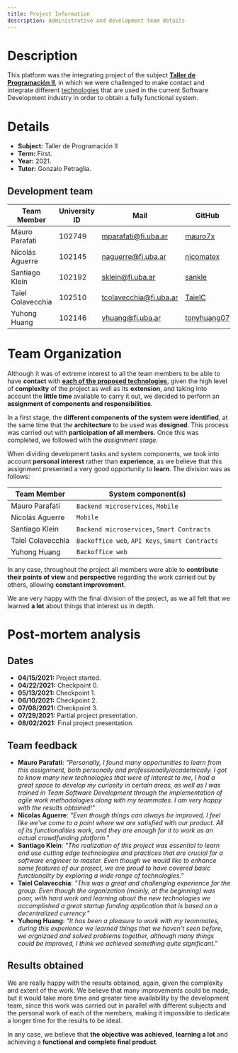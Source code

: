 ```yaml
---
title: Project Information
description: Administrative and development team details
---
```


<!-- ##################################################################### -->

# Description

This platform was the integrating project of the subject [**Taller de Programación II**](https://taller-de-programacion-2.github.io/), in which we were challenged to make contact and integrate different [technologies](tech.html) that are used in the current Software Development industry in order to obtain a fully functional system.

<!-- ##################################################################### -->

# Details

-   **Subject:** Taller de Programación II
-   **Term:** First.
-   **Year:** 2021.
-   **Tutor:** Gonzalo Petraglia.

## Development team

| Team Member       | University ID | Mail                   | GitHub                                        |
| ----------------- | ------------- | ---------------------- | --------------------------------------------- |
| Mauro Parafati    | 102749        | mparafati@fi.uba.ar    | [mauro7x](https://github.com/mauro7x)         |
| Nicolás Aguerre   | 102145        | naguerre@fi.uba.ar     | [nicomatex](https://github.com/nicomatex)     |
| Santiago Klein    | 102192        | sklein@fi.uba.ar       | [sankle](https://github.com/sankle)           |
| Taiel Colavecchia | 102510        | tcolavecchia@fi.uba.ar | [TaielC](https://github.com/TaielC)           |
| Yuhong Huang      | 102146        | yhuang@fi.uba.ar       | [tonyhuang07](https://github.com/tonyhuang07) |

<!-- ##################################################################### -->

# Team Organization

Although it was of extreme interest to all the team members to be able to have **contact** with [**each of the proposed technologies**](tech.html), given the high level of **complexity** of the project as well as its **extension**, and taking into account the **little time** available to carry it out, we decided to perform an **assignment of components and responsibilities**.

In a first stage, the **different components of the system were identified**, at the same time that the **architecture** to be used was **designed**. This process was carried out with **participation of all members**. Once this was completed, we followed with the _assignment stage_.

When dividing development tasks and system components, we took into account **personal interest** rather than **experience**, as we believe that this assignment presented a very good opportunity to **learn**. The division was as follows:

| Team Member       | System component(s)                             |
| ----------------- | ----------------------------------------------- |
| Mauro Parafati    | `Backend microservices`, `Mobile`               |
| Nicolás Aguerre   | `Mobile`                                        |
| Santiago Klein    | `Backend microservices`, `Smart Contracts`      |
| Taiel Colavecchia | `Backoffice web`, `API Keys`, `Smart Contracts` |
| Yuhong Huang      | `Backoffice web`                                |

In any case, throughout the project all members were able to **contribute their points of view** and **perspective** regarding the work carried out by others, allowing **constant improvement**.

We are very happy with the final division of the project, as we all felt that we learned **a lot** about things that interest us in depth.

<!-- ##################################################################### -->

# Post-mortem analysis

## Dates

-   **04/15/2021:** Project started.
-   **04/22/2021:** Checkpoint 0.
-   **05/13/2021:** Checkpoint 1.
-   **06/10/2021:** Checkpoint 2.
-   **07/08/2021:** Checkpoint 3.
-   **07/29/2021:** Partial project presentation.
-   **08/02/2021:** Final project presentation.

## Team feedback

-   **Mauro Parafati**: _"Personally, I found many opportunities to learn from this assignment, both personally and professionally/academically. I got to know many new technologies that were of interest to me, I had a great space to develop my curiosity in certain areas, as well as I was trained in Team Software Development through the implementation of agile work methodologies along with my teammates. I am very happy with the results obtained!"_
-   **Nicolas Aguerre**: _"Even though things can always be improved, I feel like we've come to a point where we are satisfied with our product. All of its functionalities work, and they are enough for it to work as an actual crowdfunding platform."_
-   **Santiago Klein**: _"The realization of this project was essential to learn and use cutting edge technologies and practices that are crucial for a software engineer to master. Even though we would like to enhance some features of our project, we are proud to have covered basic functionality by exploring a wide range of technologies."_
-   **Taiel Colavecchia**: _"This was a great and challenging experience for the group. Even though the organization (mainly, at the beginning) was poor, with hard work and learning about the new technologies we accomplished a great startup funding application that is based on a decentralized currency."_
-   **Yuhong Huang**: _"It has been a pleasure to work with my teammates, during this experience we learned things that we haven't seen before, we orgnizaed and solved problems together, although many things could be improved, I think we achieved something quite significant."_

## Results obtained

We are really happy with the results obtained, again, given the complexity and extent of the work. We believe that many improvements could be made, but it would take more time and greater time availability by the development team, since this work was carried out in parallel with different subjects and the personal work of each of the members, making it impossible to dedicate a longer time for the results to be ideal.

In any case, we believe that **the objective was achieved**, **learning a lot** and achieving a **functional and complete final product**.

<!-- ##################################################################### -->
